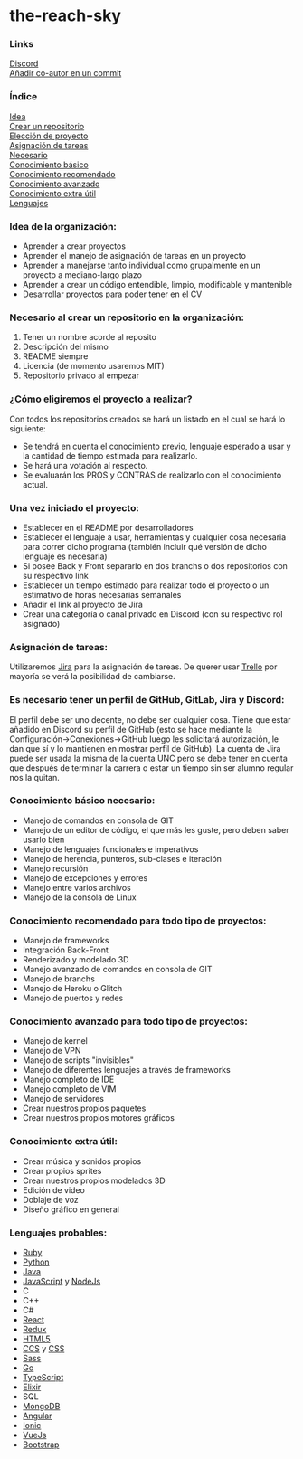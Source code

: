 # the-reach-sky

### Links
[Discord](https://discord.gg/sVHr7xcfmn)<br>
[Añadir co-autor en un commit](https://github.com/shirosweets/how-to-add-co-author)

### Índice
[Idea](https://github.com/the-reach-sky/the-reach-sky/blob/main/README.md#idea-de-la-organizaci%C3%B3n)<br>
[Crear un repositorio](https://github.com/the-reach-sky/the-reach-sky/blob/main/README.md#necesario-al-crear-un-repositorio-en-la-organizaci%C3%B3n)<br>
[Elección de proyecto](https://github.com/the-reach-sky/the-reach-sky/blob/main/README.md#c%C3%B3mo-eligiremos-el-proyecto-a-realizar)<br>
[Asignación de tareas](https://github.com/the-reach-sky/the-reach-sky/blob/main/README.md#asignaci%C3%B3n-de-tareas)<br>
[Necesario](https://github.com/the-reach-sky/the-reach-sky/blob/main/README.md#es-necesario-tener-un-perfil-de-github-gitlab-y-discord)<br>
[Conocimiento básico](https://github.com/the-reach-sky/the-reach-sky/blob/main/README.md#conocimiento-b%C3%A1sico-necesario)<br>
[Conocimiento recomendado](https://github.com/the-reach-sky/the-reach-sky/blob/main/README.md#conocimiento-recomendado-para-todo-tipo-de-proyectos)<br>
[Conocimiento avanzado](https://github.com/the-reach-sky/the-reach-sky/blob/main/README.md#conocimiento-avanzado-para-todo-tipo-de-proyectos)<br>
[Conocimiento extra útil](https://github.com/the-reach-sky/the-reach-sky/blob/main/README.md#conocimiento-extra-%C3%BAtil)<br>
[Lenguajes](https://github.com/the-reach-sky/the-reach-sky/blob/main/README.md#lenguajes-probables)<br>

### Idea de la organización:
- Aprender a crear proyectos
- Aprender el manejo de asignación de tareas en un proyecto
- Aprender a manejarse tanto individual como grupalmente en un proyecto a mediano-largo plazo
- Aprender a crear un código entendible, limpio, modificable y mantenible
- Desarrollar proyectos para poder tener en el CV

### Necesario al crear un repositorio en la organización:
1) Tener un nombre acorde al reposito
2) Descripción del mismo
3) README siempre
4) Licencia (de momento usaremos MIT)
5) Repositorio privado al empezar

### ¿Cómo eligiremos el proyecto a realizar?
Con todos los repositorios creados se hará un listado en el cual se hará lo siguiente:
- Se tendrá en cuenta el conocimiento previo, lenguaje esperado a usar y la cantidad de tiempo estimada para realizarlo.
- Se hará una votación al respecto.
- Se evaluarán los PROS y CONTRAS de realizarlo con el conocimiento actual.

### Una vez iniciado el proyecto:
- Establecer en el README por desarrolladores
- Establecer el lenguaje a usar, herramientas y cualquier cosa necesaria para correr dicho programa (también incluir qué versión de dicho lenguaje es necesaria)
- Si posee Back y Front separarlo en dos branchs o dos repositorios con su respectivo link
- Establecer un tiempo estimado para realizar todo el proyecto o un estimativo de horas necesarias semanales
- Añadir el link al proyecto de Jira
- Crear una categoría o canal privado en Discord (con su respectivo rol asignado)

### Asignación de tareas:
Utilizaremos [Jira](https://www.atlassian.com/software/jira) para la asignación de tareas. De querer usar [Trello](https://trello.com/home) por mayoría se verá la posibilidad de cambiarse.

### Es necesario tener un perfil de GitHub, GitLab, Jira y Discord:
 El perfil debe ser uno decente, no debe ser cualquier cosa.
 Tiene que estar añadido en Discord su perfil de GitHub (esto se hace mediante la Configuración->Conexiones->GitHub luego les solicitará autorización, le dan que sí y lo mantienen en mostrar perfil de GitHub). La cuenta de Jira puede ser usada la misma de la cuenta UNC pero se debe tener en cuenta que después de terminar la carrera o estar un tiempo sin ser alumno regular nos la quitan.

### Conocimiento básico necesario:
- Manejo de comandos en consola de GIT
- Manejo de un editor de código, el que más les guste, pero deben saber usarlo bien
- Manejo de lenguajes funcionales e imperativos
- Manejo de herencia, punteros, sub-clases e iteración
- Manejo recursión
- Manejo de excepciones y errores
- Manejo entre varios archivos
- Manejo de la consola de Linux

### Conocimiento recomendado para todo tipo de proyectos:
- Manejo de frameworks
- Integración Back-Front
- Renderizado y modelado 3D
- Manejo avanzado de comandos en consola de GIT
- Manejo de branchs
- Manejo de Heroku o Glitch
- Manejo de puertos y redes

### Conocimiento avanzado para todo tipo de proyectos:
- Manejo de kernel
- Manejo de VPN
- Manejo de scripts "invisibles"
- Manejo de diferentes lenguajes a través de frameworks
- Manejo completo de IDE
- Manejo completo de VIM
- Manejo de servidores
- Crear nuestros propios paquetes
- Crear nuestros propios motores gráficos

### Conocimiento extra útil:
- Crear música y sonidos propios
- Crear propios sprites
- Crear nuestros propios modelados 3D
- Edición de video
- Doblaje de voz
- Diseño gráfico en general

### Lenguajes probables:
- [Ruby](https://www.ruby-lang.org/en/)
- [Python](https://www.python.org/)
- [Java](https://www.java.com/en/download/)
- [JavaScript](https://www.javascript.com/) y [NodeJs](https://nodejs.org/en/)
- C
- C++
- C#
- [React](https://reactjs.org/)
- [Redux](https://redux.js.org/)
- [HTML5](https://html.spec.whatwg.org/)
- [CCS](https://drafts.csswg.org/) y [CSS](https://www.w3.org/Style/CSS/)
- [Sass](https://sass-lang.com/)
- [Go](https://golang.org/)
- [TypeScript](https://www.typescriptlang.org/)
- [Elixir](https://elixir-lang.org/)
- SQL
- [MongoDB](https://www.mongodb.com/)
- [Angular](https://angular.io/)
- [Ionic](https://ionicframework.com/)
- [VueJs](https://vuejs.org/)
- [Bootstrap](https://getbootstrap.com/)
